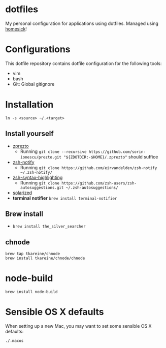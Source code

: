 dotfiles
========

My personal configuration for applications using dotfiles. Managed using [homesick](https://github.com/technicalpickles/homesick)!

# Configurations

This dotfile repository contains dotfile configuration for the following tools:

* vim
* bash
* Git: Global gitignore


# Installation

    ln -s <source> ~/.<target>


## Install yourself
 * [zprezto](https://github.com/sorin-ionescu/prezto)
    * Running `git clone --recursive https://github.com/sorin-ionescu/prezto.git "${ZDOTDIR:-$HOME}/.zprezto"` should suffice
 * [zsh-notify](https://github.com/eirvandelden/zsh-notify)
   * Running `git clone https://github.com/eirvandelden/zsh-notify ~/.zsh-notify/`
 * [zsh-syntax-highlighting](https://github.com/zsh-users/zsh-autosuggestions)
   * Running `git clone https://github.com/zsh-users/zsh-autosuggestions.git ~/.zsh-autosuggestions/`
 * [solarized](http://ethanschoonover.com/solarized)
 * **terminal notifier** `brew install terminal-notifier`

## Brew install

 * `brew install the_silver_searcher`

## chnode

    brew tap tkareine/chnode
    brew install tkareine/chnode/chnode

# node-build

    brew install node-build

# Sensible OS X defaults

When setting up a new Mac, you may want to set some sensible OS X defaults:

    ./.macos
